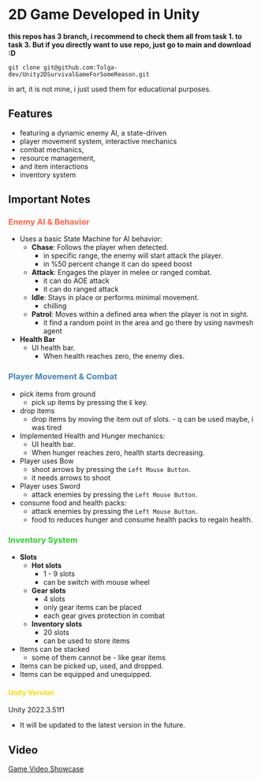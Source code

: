 # 2D Game Developed in Unity
**this repos has 3 branch, i recommend to check them all from task 1. to task 3. But if you directly want to use repo, just go to main and download :D** 

`git clone git@github.com:Tolga-dev/Unity2DSurvivalGameForSomeReason.git`

in art, it is not mine, i just used them for educational purposes.

## Features
* featuring a dynamic enemy AI, a state-driven
* player movement system, interactive mechanics
* combat mechanics,
* resource management,
* and item interactions
* inventory system

## Important Notes


### <span style="color: #FF6347;">Enemy AI & Behavior</span>

* Uses a basic State Machine for AI behavior:
  * **Chase**: Follows the player when detected.
    * in specific range, the enemy will start attack the player.
    * in %50 percent change it can do speed boost
  * **Attack**: Engages the player in melee or ranged combat.
    * it can do AOE attack
    * it can do ranged attack
  * **Idle**: Stays in place or performs minimal movement.
    * chilling
  * **Patrol**: Moves within a defined area when the player is not in sight.
    * it find a random point in the area and go there by using navmesh agent
* **Health Bar**
  * UI health bar.
    * When health reaches zero, the enemy dies.

### <span style="color: #4682B4;">Player Movement & Combat</span>

* pick items from ground
  * pick up items by pressing the `E` key.
* drop items
  * drop items by moving the item out of slots. - q can be used maybe, i was tired
* Implemented Health and Hunger mechanics:
  * UI health bar.
  * When hunger reaches zero, health starts decreasing.
* Player uses Bow
  * shoot arrows by pressing the `Left Mouse Button`.
  * it needs arrows to shoot
* Player uses Sword
  * attack enemies by pressing the `Left Mouse Button`.
* consume food and health packs:
  * attack enemies by pressing the `Left Mouse Button`.
  * food to reduces hunger and consume health packs to regain health.


### <span style="color: #32CD32;">Inventory System</span>

* **Slots**
  * **Hot slots**
    * 1 - 9 slots
    * can be switch with mouse wheel
  * **Gear slots**
    * 4 slots
    * only gear items can be placed
    * each gear gives protection in combat
  * **Inventory slots**
    * 20 slots
    * can be used to store items
* Items can be stacked
  * some of them cannot be - like gear items
* Items can be picked up, used, and dropped.
* Items can be equipped and unequipped.


#### <span style="color: #FFD700;">Unity Version</span>
Unity 2022.3.51f1
* It will be updated to the latest version in the future.

## Video
[Game Video Showcase](https://youtu.be/UNXQtCltBoI)
